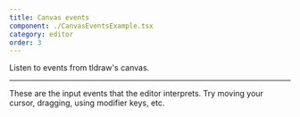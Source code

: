 ```yaml
---
title: Canvas events
component: ./CanvasEventsExample.tsx
category: editor
order: 3
---
```


Listen to events from tldraw's canvas.

---

These are the input events that the editor interprets. Try moving your cursor, dragging, using modifier keys, etc.
